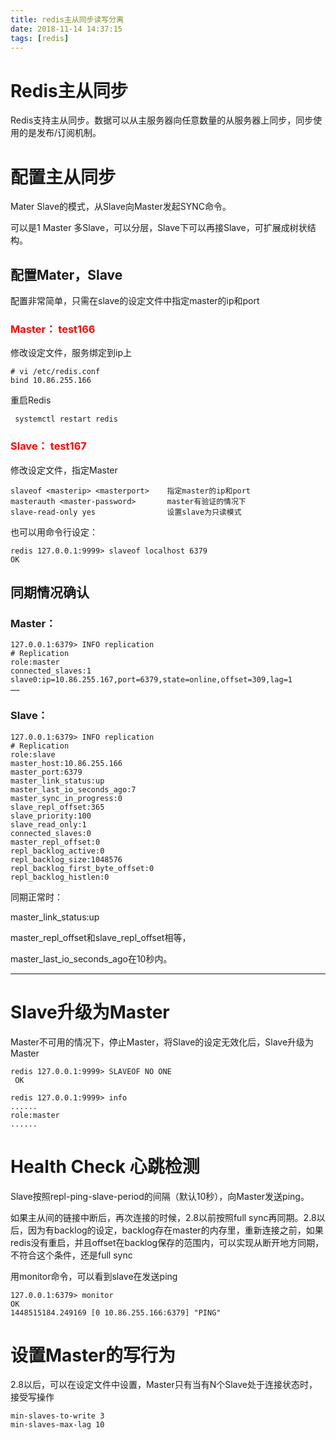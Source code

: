```yaml
---
title: redis主从同步读写分离
date: 2018-11-14 14:37:15
tags: [redis]
---
```


# Redis主从同步
Redis支持主从同步。数据可以从主服务器向任意数量的从服务器上同步，同步使用的是发布/订阅机制。

# 配置主从同步

Mater Slave的模式，从Slave向Master发起SYNC命令。

可以是1 Master 多Slave，可以分层，Slave下可以再接Slave，可扩展成树状结构。

<!--more-->

## 配置Mater，Slave

配置非常简单，只需在slave的设定文件中指定master的ip和port


### <font color="red">Master： test166</font>

修改设定文件，服务绑定到ip上

```
# vi /etc/redis.conf
bind 10.86.255.166
```

重启Redis

```
 systemctl restart redis
```

### <font color="red">Slave： test167</font>

修改设定文件，指定Master

```
slaveof <masterip> <masterport>    指定master的ip和port
masterauth <master-password>       master有验证的情况下
slave-read-only yes                设置slave为只读模式
```

也可以用命令行设定：

```
redis 127.0.0.1:9999> slaveof localhost 6379
OK
```

## 同期情况确认

### Master：

```
127.0.0.1:6379> INFO replication
# Replication
role:master
connected_slaves:1
slave0:ip=10.86.255.167,port=6379,state=online,offset=309,lag=1
……
```

###  Slave：

```
127.0.0.1:6379> INFO replication
# Replication
role:slave
master_host:10.86.255.166
master_port:6379
master_link_status:up
master_last_io_seconds_ago:7
master_sync_in_progress:0
slave_repl_offset:365
slave_priority:100
slave_read_only:1
connected_slaves:0
master_repl_offset:0
repl_backlog_active:0
repl_backlog_size:1048576
repl_backlog_first_byte_offset:0
repl_backlog_histlen:0
```

同期正常时：

master_link_status:up

master_repl_offset和slave_repl_offset相等，

master_last_io_seconds_ago在10秒内。

---

# Slave升级为Master

Master不可用的情况下，停止Master，将Slave的设定无效化后，Slave升级为Master

```
redis 127.0.0.1:9999> SLAVEOF NO ONE
 OK
 
redis 127.0.0.1:9999> info
......
role:master
......
```

# Health Check 心跳检测

Slave按照repl-ping-slave-period的间隔（默认10秒），向Master发送ping。

如果主从间的链接中断后，再次连接的时候，2.8以前按照full sync再同期。2.8以后，因为有backlog的设定，backlog存在master的内存里，重新连接之前，如果redis没有重启，并且offset在backlog保存的范围内，可以实现从断开地方同期，不符合这个条件，还是full sync

 

用monitor命令，可以看到slave在发送ping


```
127.0.0.1:6379> monitor
OK
1448515184.249169 [0 10.86.255.166:6379] "PING"
```

#  设置Master的写行为

2.8以后，可以在设定文件中设置，Master只有当有N个Slave处于连接状态时，接受写操作


```
min-slaves-to-write 3
min-slaves-max-lag 10

```

